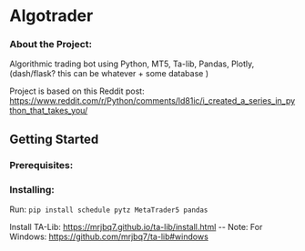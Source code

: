 # Algotrader

### About the Project:
Algorithmic trading bot using Python, MT5, Ta-lib, Pandas, Plotly, (dash/flask? this can be whatever + some database )

Project is based on this Reddit post: https://www.reddit.com/r/Python/comments/ld81ic/i_created_a_series_in_python_that_takes_you/

## Getting Started

### Prerequisites:

### Installing:

Run: `pip install schedule pytz MetaTrader5 pandas`

Install TA-Lib: https://mrjbq7.github.io/ta-lib/install.html -- Note: For Windows: https://github.com/mrjbq7/ta-lib#windows
